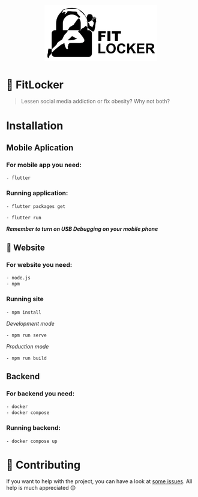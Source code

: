 <p align="center">
  <h1 align="center">
    <img src="./assets/logo-text.png" width="300px"></img>
  </h1>
</p>

# :runner: FitLocker

> Lessen social media addiction or fix obesity? Why not both?

# Installation

## Mobile Aplication

### For mobile app you need:
    - flutter
### Running application:
    
```
- flutter packages get
```

    
```
- flutter run
```


***Remember to turn on USB Debugging on your mobile phone***

## 📱 Website
### For website you need:
    - node.js
    - npm
### Running site

```
- npm install
```
*Development mode*
```
- npm run serve
```
*Production mode*
```
- npm run build
```

## Backend
### For backend you need:
    - docker
    - docker compose
### Running backend:

```
- docker compose up
```

# :clap: Contributing
If you want to help with the project, you can have a look at [some issues](https://github.com/SerekKiri/genevi/issues). All help is much appreciated :blush: